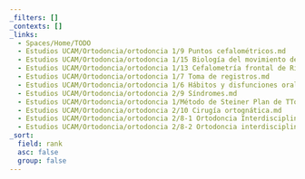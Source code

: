 ```yaml
---
_filters: []
_contexts: []
_links:
  - Spaces/Home/TODO
  - Estudios UCAM/Ortodoncia/ortodoncia 1/9 Puntos cefalométricos.md
  - Estudios UCAM/Ortodoncia/ortodoncia 1/15 Biología del movimiento dentario.md
  - Estudios UCAM/Ortodoncia/ortodoncia 1/13 Cefalometría frontal de Ricketts y cbct.md
  - Estudios UCAM/Ortodoncia/ortodoncia 1/7 Toma de registros.md
  - Estudios UCAM/Ortodoncia/ortodoncia 1/6 Hábitos y disfunciones orales.md
  - Estudios UCAM/Ortodoncia/ortodoncia 2/9 Síndromes.md
  - Estudios UCAM/Ortodoncia/ortodoncia 1/Método de Steiner Plan de TTo.md
  - Estudios UCAM/Ortodoncia/ortodoncia 2/10 Cirugía ortognática.md
  - Estudios UCAM/Ortodoncia/ortodoncia 2/8-1 Ortodoncia Interdisciplinar I.md
  - Estudios UCAM/Ortodoncia/ortodoncia 2/8-2 Ortodoncia interdisciplinar II.md
_sort:
  field: rank
  asc: false
  group: false
---
```

